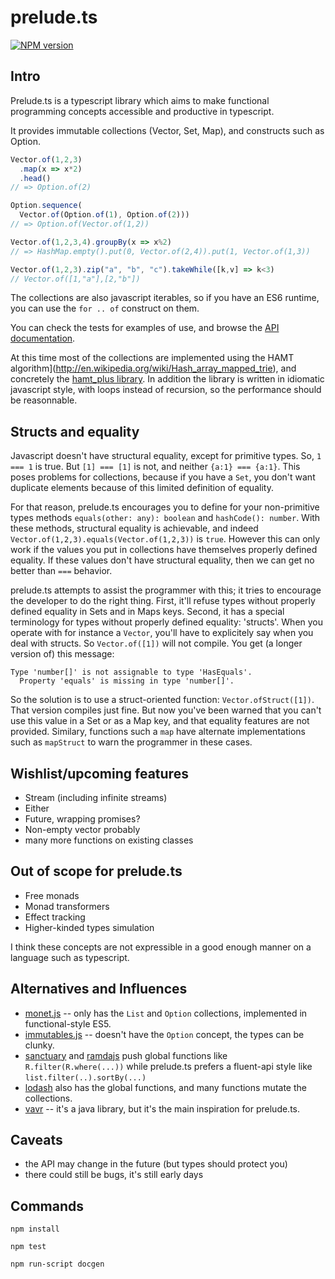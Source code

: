 # prelude.ts
[![NPM version][npm-image]][npm-url]

## Intro

Prelude.ts is a typescript library which aims to make functional programming
concepts accessible and productive in typescript.

It provides immutable collections (Vector, Set, Map), and constructs such as
Option.

```typescript
Vector.of(1,2,3)
  .map(x => x*2)
  .head() 
// => Option.of(2)

Option.sequence(
  Vector.of(Option.of(1), Option.of(2)))
// => Option.of(Vector.of(1,2))

Vector.of(1,2,3,4).groupBy(x => x%2) 
// => HashMap.empty().put(0, Vector.of(2,4)).put(1, Vector.of(1,3))

Vector.of(1,2,3).zip("a", "b", "c").takeWhile([k,v] => k<3)
// Vector.of([1,"a"],[2,"b"])
```

The collections are also javascript iterables, so if you have an ES6 runtime,
you can use the `for .. of` construct on them.

You can check the tests for examples of use, and browse the
[API documentation](http://emmanueltouzery.github.io/prelude.ts/apidoc/).

At this time most of the collections are implemented using the
HAMT algorithm](http://en.wikipedia.org/wiki/Hash_array_mapped_trie),
and concretely the [hamt_plus library](https://www.npmjs.com/package/hamt_plus).
In addition the library is written in idiomatic javascript style, with loops
instead of recursion, so the performance should be reasonnable.

## Structs and equality

Javascript doesn't have structural equality, except for primitive types.
So, `1 === 1` is true. But `[1] === [1]` is not, and neither `{a:1} === {a:1}`.
This poses problems for collections, because if you have a `Set`, you don't
want duplicate elements because of this limited definition of equality.

For that reason, prelude.ts encourages you to define for your non-primitive types
methods `equals(other: any): boolean` and `hashCode(): number`. With these
methods, structural equality is achievable, and indeed
`Vector.of(1,2,3).equals(Vector.of(1,2,3))` is `true`. However this can only
work if the values you put in collections have themselves properly defined equality.
If these values don't have structural equality, then we can get no better than
`===` behavior.

prelude.ts attempts to assist the programmer with this; it tries to encourage
the developer to do the right thing. First, it'll refuse types without properly
defined equality in Sets and in Maps keys. Second, it has a special terminology
for types without properly defined equality: 'structs'.
When you operate with for instance a `Vector`, you'll have to explicitely say
when you deal with structs. So `Vector.of([1])` will not compile.
You get (a longer version of) this message:

    Type 'number[]' is not assignable to type 'HasEquals'.
      Property 'equals' is missing in type 'number[]'.

So the solution is to use a struct-oriented function: `Vector.ofStruct([1])`.
That version compiles just fine. But now you've been warned that you can't use
this value in a Set or as a Map key, and that equality features are not provided.
Similary, functions such a `map` have alternate implementations such as `mapStruct`
to warn the programmer in these cases.

## Wishlist/upcoming features

* Stream (including infinite streams)
* Either
* Future, wrapping promises?
* Non-empty vector probably
* many more functions on existing classes

## Out of scope for prelude.ts

* Free monads
* Monad transformers
* Effect tracking
* Higher-kinded types simulation

I think these concepts are not expressible in a good enough manner on a language
such as typescript.

## Alternatives and Influences

* [monet.js](https://monet.github.io/monet.js/) -- only has the `List` and 
  `Option` collections, implemented in functional-style ES5.
* [immutables.js](https://facebook.github.io/immutable-js/) -- doesn't have the
  `Option` concept, the types can be clunky.
* [sanctuary](https://github.com/sanctuary-js/sanctuary) and [ramdajs](http://ramdajs.com/)
  push global functions like `R.filter(R.where(...))` while prelude.ts prefers a
  fluent-api style like `list.filter(..).sortBy(...)`
* [lodash](https://lodash.com) also has the global functions, and many functions
  mutate the collections.
* [vavr](http://www.vavr.io/) -- it's a java library, but it's the main inspiration for prelude.ts.

## Caveats

* the API may change in the future (but types should protect you)
* there could still be bugs, it's still early days

## Commands

    npm install

    npm test

    npm run-script docgen

[npm-image]: https://img.shields.io/npm/v/prelude.ts.svg?style=flat-square
[npm-url]: https://www.npmjs.com/package/prelude.ts
